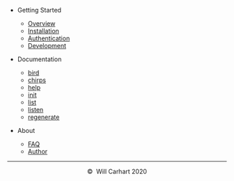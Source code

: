 - Getting Started

  - [Overview](overview.md)
  - [Installation](installation.md)
  - [Authentication](authentication.md)
  - [Development](development.md)

- Documentation

  - [bird](bird.md)
  - [chirps](chirps.md)
  - [help](help.md)
  - [init](init.md)
  - [list](list.md)
  - [listen](listen.md)
  - [regenerate](regenerate.md)

- About
  - [FAQ](faq.md)
  - [Author](author.md)

<hr>
<div style="text-align:center">&copy;&nbsp; Will Carhart 2020</div>
